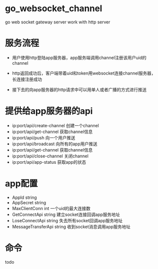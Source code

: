 # go_websocket_channel
go web socket gateway server work with http server

# 服务流程

* 用户使用http登陆app服务器，app服务端调用channel注册该用户uid的channel

* http返回成功后，客户端带着uid和token用websocket连接channel服务器，长连接注册成功

* 接下去的向app服务器的http请求中可以用单人或者广播的方式进行推送

# 提供给app服务器的api

* ip:port/api/create-channel 创建一个channel
* ip:port/api/get-channel 获取channel信息
* ip:port/api/push 向一个用户推送
* ip:port/api/broadcast 向所有的app用户推送
* ip:port/api/get-channel 获取channel信息
* ip:port/api/close-channel 关闭channel
* ip:port/api/app-status 获取app的状态

# app配置

* AppId string
*	AppSecret string
*	MaxClientConn int  一个uid的最大连接数
*	GetConnectApi string  建立socket连接回调app服务地址
*	LoseConnectApi string  失去所有socket回调app服务地址
*	MessageTransferApi string  收到socket消息调用app服务地址

# 命令
todo
